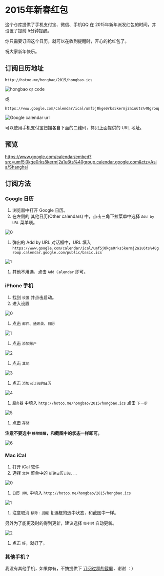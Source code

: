 
# 2015年新春红包

这个仓库提供了手机支付宝、微信、手机QQ 在 2015年新年派发红包的时间，并设置了提前 5分钟提醒。

你只需要订阅这个日历，就可以在收到提醒时，开心的抢红包了。

祝大家新年快乐。

## 订阅日历地址

```
http://hotoo.me/hongbao/2015/hongbao.ics
```

![hongbao qr code](./2015/hotoo.png)

或

```
https://www.google.com/calendar/ical/umf5j0kge0rks5kermj2a1u6ts%40group.calendar.google.com/public/basic.ics
```

![Google calendar url](./2015/google-calendar.png)

可以使用手机支付宝扫描各自下面的二维码，拷贝上面提供的 URL 地址。

## 预览

https://www.google.com/calendar/embed?src=umf5j0kge0rks5kermj2a1u6ts%40group.calendar.google.com&ctz=Asia/Shanghai

## 订阅方法

### Google 日历

1. 浏览器中打开 Google 日历。
1. 在左侧的 其他日历(Other calendars) 中，点击三角下拉菜单中选择 `Add by URL` 菜单项。

  ![0](./images/google-0.png)

1. 弹出的 Add by URL 对话框中，URL 填入 `https://www.google.com/calendar/ical/umf5j0kge0rks5kermj2a1u6ts%40group.calendar.google.com/public/basic.ics`

  ![1](./images/google-1.png)

1. 其他不用选，点击 `Add Calendar` 即可。

### iPhone 手机

1. 找到 `设置` 并点击启动。
1. 进入设置

  ![0](./images/iphone-0.png)

1. 点击 `邮件、通讯录、日历`

  ![1](./images/iphone-1.png)

1. 点击 `添加账户`

  ![2](./images/iphone-2.png)

1. 点击 `其他`

  ![3](./images/iphone-3.png)

1. 点击 `添加已订阅的日历`

  ![4](./images/iphone-4.png)

1. `服务器` 中填入 `http://hotoo.me/hongbao/2015/hongbao.ics` 点击 `下一步`

  ![5](./images/iphone-5.png)

1. 点击 `存储`

  **注意不要选中 `移除提醒`，和截图中的状态一样即可。**

  ![6](./images/iphone-6.png)

### Mac iCal

1. 打开 iCal 软件
1. 选择 `文件` 菜单中的 `新建日历订阅...`

  ![0](./images/ical-0.png)

1. `日历 URL` 中填入 `http://hotoo.me/hongbao/2015/hongbao.ics`

  ![1](./images/ical-1.png)

1. 注意取消 `移除：提醒` 复选框的选中状态，和截图中一样。

  另外为了能更及时的得到更新，建议选择 `每小时` 自动更新。

  ![2](./images/ical-2.png)

1. 点击 `好`，就好了。

### 其他手机？

我没有其他手机，如果你有，不妨提供下 [订阅过程的截屏](https://github.com/hotoo/hongbao/issues)，谢谢 ：）
